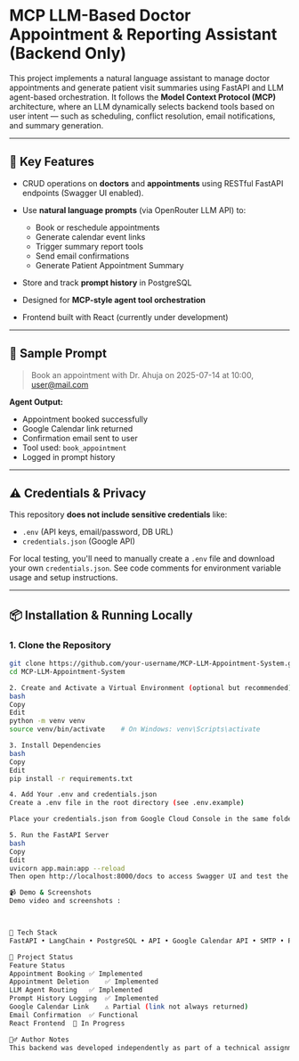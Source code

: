 # MCP LLM-Based Doctor Appointment & Reporting Assistant (Backend Only)

This project implements a natural language assistant to manage doctor appointments and generate patient visit summaries using FastAPI and LLM agent-based orchestration. It follows the **Model Context Protocol (MCP)** architecture, where an LLM dynamically selects backend tools based on user intent — such as scheduling, conflict resolution, email notifications, and summary generation.

---

## 🧠 Key Features

- CRUD operations on **doctors** and **appointments** using RESTful FastAPI endpoints (Swagger UI enabled).
- Use **natural language prompts** (via OpenRouter LLM API) to:
  - Book or reschedule appointments
  - Generate calendar event links
  - Trigger summary report tools
  - Send email confirmations
  - Generate Patient Appointment Summary
  
- Store and track **prompt history** in PostgreSQL
- Designed for **MCP-style agent tool orchestration**
- Frontend built with React (currently under development)

---

## 💬 Sample Prompt

> Book an appointment with Dr. Ahuja on 2025-07-14 at 10:00, user@mail.com

**Agent Output:**
- Appointment booked successfully  
- Google Calendar link returned  
- Confirmation email sent to user  
- Tool used: `book_appointment`  
- Logged in prompt history

---

## ⚠️ Credentials & Privacy

This repository **does not include sensitive credentials** like:
- `.env` (API keys, email/password, DB URL)
- `credentials.json` (Google API)

For local testing, you'll need to manually create a `.env` file and download your own `credentials.json`. See code comments for environment variable usage and setup instructions.

---

## 📦 Installation & Running Locally

### 1. Clone the Repository

```bash
git clone https://github.com/your-username/MCP-LLM-Appointment-System.git
cd MCP-LLM-Appointment-System

2. Create and Activate a Virtual Environment (optional but recommended)
bash
Copy
Edit
python -m venv venv
source venv/bin/activate    # On Windows: venv\Scripts\activate

3. Install Dependencies
bash
Copy
Edit
pip install -r requirements.txt

4. Add Your .env and credentials.json
Create a .env file in the root directory (see .env.example)

Place your credentials.json from Google Cloud Console in the same folder

5. Run the FastAPI Server
bash
Copy
Edit
uvicorn app.main:app --reload
Then open http://localhost:8000/docs to access Swagger UI and test the API endpoints.

📹 Demo & Screenshots
Demo video and screenshots :



🧩 Tech Stack
FastAPI • LangChain • PostgreSQL • API • Google Calendar API • SMTP • React (upcoming)

📌 Project Status
Feature	Status
Appointment Booking	✅ Implemented
Appointment Deletion	✅ Implemented
LLM Agent Routing	✅ Implemented
Prompt History Logging	✅ Implemented
Google Calendar Link	⚠️ Partial (link not always returned)
Email Confirmation	✅ Functional
React Frontend	🚧 In Progress

🙋‍♂️ Author Notes
This backend was developed independently as part of a technical assignment for an internship evaluation. It allowed me to apply LLM integration, API development, and backend orchestration in a real-world setting. The backend was fully functional at the time of submission; frontend development is currently in progress.
